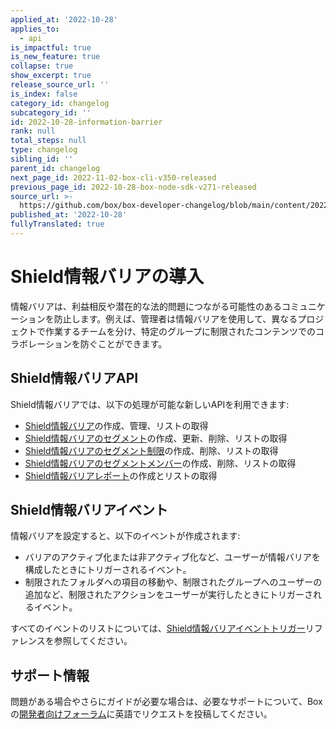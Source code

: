 ```yaml
---
applied_at: '2022-10-28'
applies_to:
  - api
is_impactful: true
is_new_feature: true
collapse: true
show_excerpt: true
release_source_url: ''
is_index: false
category_id: changelog
subcategory_id: ''
id: 2022-10-28-information-barrier
rank: null
total_steps: null
type: changelog
sibling_id: ''
parent_id: changelog
next_page_id: 2022-11-02-box-cli-v350-released
previous_page_id: 2022-10-28-box-node-sdk-v271-released
source_url: >-
  https://github.com/box/box-developer-changelog/blob/main/content/2022/10-28-information-barrier.md
published_at: '2022-10-28'
fullyTranslated: true
---
```

# Shield情報バリアの導入

情報バリアは、利益相反や潜在的な法的問題につながる可能性のあるコミュニケーションを防止します。例えば、管理者は情報バリアを使用して、異なるプロジェクトで作業するチームを分け、特定のグループに制限されたコンテンツでのコラボレーションを防ぐことができます。

<!-- more -->

## Shield情報バリアAPI

Shield情報バリアでは、以下の処理が可能な新しいAPIを利用できます:

* [Shield情報バリア][2]の作成、管理、リストの取得
* [Shield情報バリアのセグメント][3]の作成、更新、削除、リストの取得
* [Shield情報バリアのセグメント制限][4]の作成、削除、リストの取得
* [Shield情報バリアのセグメントメンバー][5]の作成、削除、リストの取得
* [Shield情報バリアレポート][6]の作成とリストの取得

## Shield情報バリアイベント

情報バリアを設定すると、以下のイベントが作成されます:

* バリアのアクティブ化または非アクティブ化など、ユーザーが情報バリアを構成したときにトリガーされるイベント。
* 制限されたフォルダへの項目の移動や、制限されたグループへのユーザーの追加など、制限されたアクションをユーザーが実行したときにトリガーされるイベント。

すべてのイベントのリストについては、[Shield情報バリアイベントトリガー][7]リファレンスを参照してください。

## サポート情報

問題がある場合やさらにガイドが必要な場合は、必要なサポートについて、Boxの[開発者向けフォーラム][1]に英語でリクエストを投稿してください。

[1]: https://support.box.com/hc/en-us/community/topics/360001932973-Platform-and-Developer-Forum

[2]: r://shield-information-barrier

[3]: r://shield-information-barrier-segment

[4]: r://shield-information-barrier-segment-restriction

[5]: r://shield-information-barrier-segment-member

[6]: r://shield-information-barrier-report

[7]: g://events/event-triggers/shield-information-barrier-events
